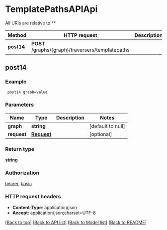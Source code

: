 # TemplatePathsAPIApi

All URIs are relative to **

Method | HTTP request | Description
------------- | ------------- | -------------
[**post14**](TemplatePathsAPIApi.md#post14) | **POST** /graphs/{graph}/traversers/templatepaths | 



## post14



### Example

```bash
 post14 graph=value
```

### Parameters


Name | Type | Description  | Notes
------------- | ------------- | ------------- | -------------
 **graph** | **string** |  | [default to null]
 **request** | [**Request**](Request.md) |  | [optional]

### Return type

**string**

### Authorization

[bearer](../README.md#bearer), [basic](../README.md#basic)

### HTTP request headers

- **Content-Type**: application/json
- **Accept**: application/json;charset=UTF-8

[[Back to top]](#) [[Back to API list]](../README.md#documentation-for-api-endpoints) [[Back to Model list]](../README.md#documentation-for-models) [[Back to README]](../README.md)

